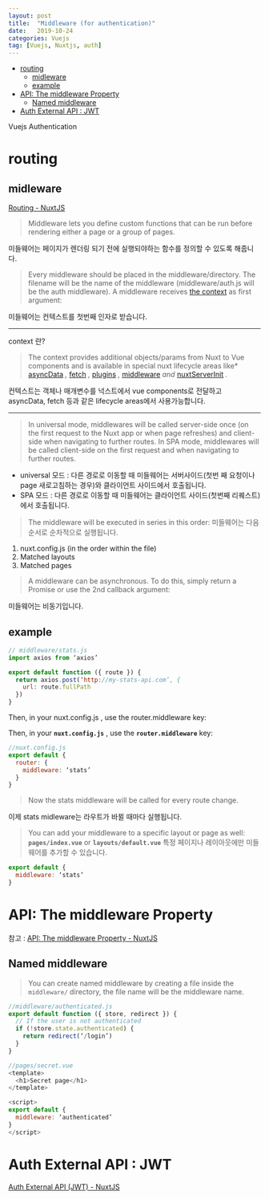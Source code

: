 ```yaml
---
layout: post
title:  "Middleware (for authentication)"
date:   2019-10-24
categories: Vuejs
tag: [Vuejs, Nuxtjs, auth]
---
```

- [routing](#routing)
  - [midleware](#midleware)
  - [example](#example)
- [API: The middleware Property](#api-the-middleware-property)
  - [Named middleware](#named-middleware)
- [Auth External API : JWT](#auth-external-api--jwt)

Vuejs Authentication

# routing
## midleware
[Routing - NuxtJS](https://nuxtjs.org/guide/routing#middleware)
> Middleware lets you define custom functions that can be run before rendering either a page or a group of pages.

미들웨어는 페이지가 렌더링 되기 전에 실행되야하는 함수를 정의할 수 있도록 해줍니다. 

> Every middleware should be placed in the middleware/directory. The filename will be the name of the middleware (middleware/auth.js will be the auth middleware). 
> A middleware receives  [the context](https://nuxtjs.org/api/context)  as first argument:

미들웨어는 컨텍스트를 첫번째 인자로 받습니다. 

---

context 란?
> The context provides additional objects/params from Nuxt to Vue components and is available in special nuxt lifecycle areas like* [asyncData](https://nuxtjs.org/api) *,* [fetch](https://nuxtjs.org/api/pages-fetch) *,* [plugins](https://nuxtjs.org/guide/plugins) *,* [middleware](https://nuxtjs.org/guide/routing#middleware) *and* [nuxtServerInit](https://nuxtjs.org/guide/vuex-store#the-nuxtserverinit-action) *.*

 

컨텍스트는 객체나 매개변수를 넉스트에서 vue components로 전달하고 asyncData, fetch 등과 같은 lifecycle areas에서 사용가능합니다. 

---

> In universal mode, middlewares will be called server-side once (on the first request to the Nuxt app or when page refreshes) and client-side when navigating to further routes. In SPA mode, middlewares will be called client-side on the first request and when navigating to further routes.

- universal 모드 : 다른 경로로 이동할 때 미들웨어는 서버사이드(첫번 째 요청이나 page 새로고침하는 경우)와 클라이언트 사이드에서 호출됩니다. 
- SPA 모드 : 다른 경로로 이동할 때 미들웨어는 클라이언트 사이드(첫번째 리퀘스트)에서 호출됩니다. 


> The middleware will be executed in series in this order:
미들웨어는 다음 순서로 순차적으로 실행됩니다. 

1. nuxt.config.js (in the order within the file)
2. Matched layouts
3. Matched pages

> A middleware can be asynchronous. To do this, simply return a Promise or use the 2nd callback argument:

미들웨어는 비동기입니다.

## example
```javascript
// middleware/stats.js
import axios from ‘axios’

export default function ({ route }) {
  return axios.post(‘http://my-stats-api.com’, {
    url: route.fullPath
  })
}
```


Then, in your nuxt.config.js , use the router.middleware key:

Then, in your **`nuxt.config.js`** , use the **`router.middleware`** key:

```javascript
//nuxt.config.js
export default {
  router: {
    middleware: ‘stats’
  }
}
```

> Now the stats middleware will be called for every route change.

이제 stats midleware는 라우트가 바뀔 때마다 실행됩니다.

> You can add your middleware to a specific layout or page as well: **`pages/index.vue`** or **`layouts/default.vue`** 
특정 페이지나 레이아웃에만 미들웨어를 추가할 수 있습니다. 

```javascript
export default {
  middleware: ‘stats’
}
```
# API: The middleware Property

참고 : [API: The middleware Property - NuxtJS](https://nuxtjs.org/api/pages-middleware#named-middleware)

## Named middleware
> You can create named middleware by creating a file inside the `middleware/` directory, the file name will be the middleware name.

```javascript
//middleware/authenticated.js
export default function ({ store, redirect }) {
  // If the user is not authenticated
  if (!store.state.authenticated) {
    return redirect(‘/login’)
  }
}
```

```javascript
//pages/secret.vue
<template>
  <h1>Secret page</h1>
</template>

<script>
export default {
  middleware: ‘authenticated’
}
</script>
```

# Auth External API : JWT
[Auth External API (JWT) - NuxtJS](https://nuxtjs.org/examples/auth-external-jwt)
